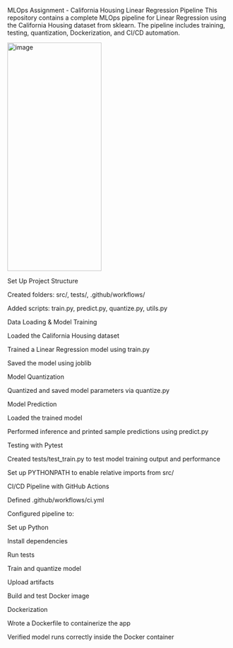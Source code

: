 MLOps Assignment - California Housing Linear Regression Pipeline
This repository contains a complete MLOps pipeline for Linear Regression using the California Housing dataset from sklearn. The pipeline includes training, testing, quantization, Dockerization, and CI/CD automation.

<img width="213" height="517" alt="image" src="https://github.com/user-attachments/assets/c77c50a0-82cc-4bef-82e2-bfff43d3580a" />


Set Up Project Structure

Created folders: src/, tests/, .github/workflows/

Added scripts: train.py, predict.py, quantize.py, utils.py

Data Loading & Model Training

Loaded the California Housing dataset

Trained a Linear Regression model using train.py

Saved the model using joblib

Model Quantization

Quantized and saved model parameters via quantize.py

Model Prediction

Loaded the trained model

Performed inference and printed sample predictions using predict.py

Testing with Pytest

Created tests/test_train.py to test model training output and performance

Set up PYTHONPATH to enable relative imports from src/

CI/CD Pipeline with GitHub Actions

Defined .github/workflows/ci.yml

Configured pipeline to:

Set up Python

Install dependencies

Run tests

Train and quantize model

Upload artifacts

Build and test Docker image

Dockerization

Wrote a Dockerfile to containerize the app

Verified model runs correctly inside the Docker container
